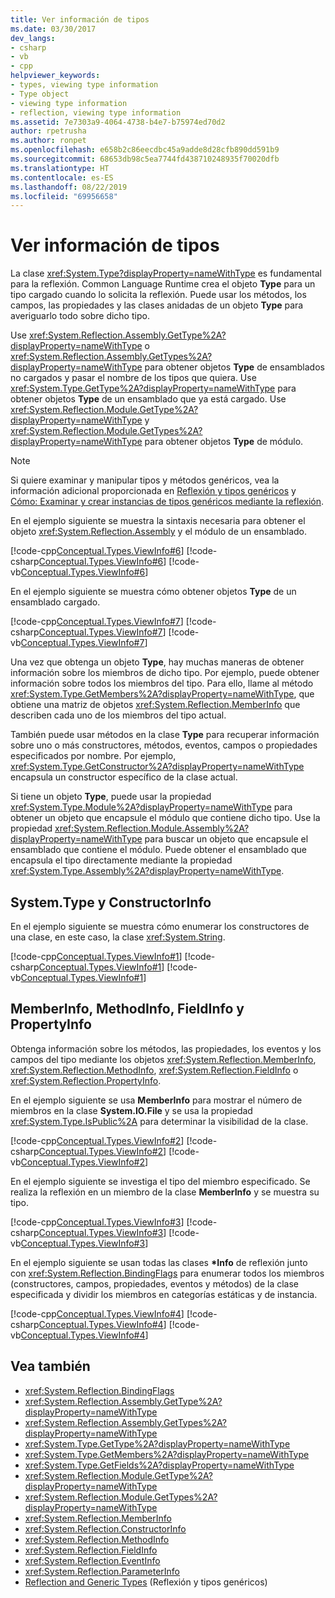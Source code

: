 ```yaml
---
title: Ver información de tipos
ms.date: 03/30/2017
dev_langs:
- csharp
- vb
- cpp
helpviewer_keywords:
- types, viewing type information
- Type object
- viewing type information
- reflection, viewing type information
ms.assetid: 7e7303a9-4064-4738-b4e7-b75974ed70d2
author: rpetrusha
ms.author: ronpet
ms.openlocfilehash: e658b2c86eecdbc45a9adde8d28cfb890dd591b9
ms.sourcegitcommit: 68653db98c5ea7744fd438710248935f70020dfb
ms.translationtype: HT
ms.contentlocale: es-ES
ms.lasthandoff: 08/22/2019
ms.locfileid: "69956658"
---
```

# <a name="viewing-type-information"></a>Ver información de tipos
La clase <xref:System.Type?displayProperty=nameWithType> es fundamental para la reflexión. Common Language Runtime crea el objeto **Type** para un tipo cargado cuando lo solicita la reflexión. Puede usar los métodos, los campos, las propiedades y las clases anidadas de un objeto **Type** para averiguarlo todo sobre dicho tipo.  
  
 Use <xref:System.Reflection.Assembly.GetType%2A?displayProperty=nameWithType> o <xref:System.Reflection.Assembly.GetTypes%2A?displayProperty=nameWithType> para obtener objetos **Type** de ensamblados no cargados y pasar el nombre de los tipos que quiera. Use <xref:System.Type.GetType%2A?displayProperty=nameWithType> para obtener objetos **Type** de un ensamblado que ya está cargado. Use <xref:System.Reflection.Module.GetType%2A?displayProperty=nameWithType> y <xref:System.Reflection.Module.GetTypes%2A?displayProperty=nameWithType> para obtener objetos **Type** de módulo.  
  
> [!NOTE]
> Si quiere examinar y manipular tipos y métodos genéricos, vea la información adicional proporcionada en [Reflexión y tipos genéricos](../../../docs/framework/reflection-and-codedom/reflection-and-generic-types.md) y [Cómo: Examinar y crear instancias de tipos genéricos mediante la reflexión](../../../docs/framework/reflection-and-codedom/how-to-examine-and-instantiate-generic-types-with-reflection.md).  
  
 En el ejemplo siguiente se muestra la sintaxis necesaria para obtener el objeto <xref:System.Reflection.Assembly> y el módulo de un ensamblado.  
  
 [!code-cpp[Conceptual.Types.ViewInfo#6](../../../samples/snippets/cpp/VS_Snippets_CLR/conceptual.types.viewinfo/cpp/source5.cpp#6)]
 [!code-csharp[Conceptual.Types.ViewInfo#6](../../../samples/snippets/csharp/VS_Snippets_CLR/conceptual.types.viewinfo/cs/source5.cs#6)]
 [!code-vb[Conceptual.Types.ViewInfo#6](../../../samples/snippets/visualbasic/VS_Snippets_CLR/conceptual.types.viewinfo/vb/source5.vb#6)]  
  
 En el ejemplo siguiente se muestra cómo obtener objetos **Type** de un ensamblado cargado.  
  
 [!code-cpp[Conceptual.Types.ViewInfo#7](../../../samples/snippets/cpp/VS_Snippets_CLR/conceptual.types.viewinfo/cpp/source5.cpp#7)]
 [!code-csharp[Conceptual.Types.ViewInfo#7](../../../samples/snippets/csharp/VS_Snippets_CLR/conceptual.types.viewinfo/cs/source5.cs#7)]
 [!code-vb[Conceptual.Types.ViewInfo#7](../../../samples/snippets/visualbasic/VS_Snippets_CLR/conceptual.types.viewinfo/vb/source5.vb#7)]  
  
 Una vez que obtenga un objeto **Type**, hay muchas maneras de obtener información sobre los miembros de dicho tipo. Por ejemplo, puede obtener información sobre todos los miembros del tipo. Para ello, llame al método <xref:System.Type.GetMembers%2A?displayProperty=nameWithType>, que obtiene una matriz de objetos <xref:System.Reflection.MemberInfo> que describen cada uno de los miembros del tipo actual.  
  
 También puede usar métodos en la clase **Type** para recuperar información sobre uno o más constructores, métodos, eventos, campos o propiedades especificados por nombre. Por ejemplo, <xref:System.Type.GetConstructor%2A?displayProperty=nameWithType> encapsula un constructor específico de la clase actual.  
  
 Si tiene un objeto **Type**, puede usar la propiedad <xref:System.Type.Module%2A?displayProperty=nameWithType> para obtener un objeto que encapsule el módulo que contiene dicho tipo. Use la propiedad <xref:System.Reflection.Module.Assembly%2A?displayProperty=nameWithType> para buscar un objeto que encapsule el ensamblado que contiene el módulo. Puede obtener el ensamblado que encapsula el tipo directamente mediante la propiedad <xref:System.Type.Assembly%2A?displayProperty=nameWithType>.  
  
## <a name="systemtype-and-constructorinfo"></a>System.Type y ConstructorInfo  
 En el ejemplo siguiente se muestra cómo enumerar los constructores de una clase, en este caso, la clase <xref:System.String>.  
  
 [!code-cpp[Conceptual.Types.ViewInfo#1](../../../samples/snippets/cpp/VS_Snippets_CLR/conceptual.types.viewinfo/cpp/source1.cpp#1)]
 [!code-csharp[Conceptual.Types.ViewInfo#1](../../../samples/snippets/csharp/VS_Snippets_CLR/conceptual.types.viewinfo/cs/source1.cs#1)]
 [!code-vb[Conceptual.Types.ViewInfo#1](../../../samples/snippets/visualbasic/VS_Snippets_CLR/conceptual.types.viewinfo/vb/source1.vb#1)]  
  
## <a name="memberinfo-methodinfo-fieldinfo-and-propertyinfo"></a>MemberInfo, MethodInfo, FieldInfo y PropertyInfo  
 Obtenga información sobre los métodos, las propiedades, los eventos y los campos del tipo mediante los objetos <xref:System.Reflection.MemberInfo>, <xref:System.Reflection.MethodInfo>, <xref:System.Reflection.FieldInfo> o <xref:System.Reflection.PropertyInfo>.  
  
 En el ejemplo siguiente se usa **MemberInfo** para mostrar el número de miembros en la clase **System.IO.File** y se usa la propiedad <xref:System.Type.IsPublic%2A> para determinar la visibilidad de la clase.  
  
 [!code-cpp[Conceptual.Types.ViewInfo#2](../../../samples/snippets/cpp/VS_Snippets_CLR/conceptual.types.viewinfo/cpp/source2.cpp#2)]
 [!code-csharp[Conceptual.Types.ViewInfo#2](../../../samples/snippets/csharp/VS_Snippets_CLR/conceptual.types.viewinfo/cs/source2.cs#2)]
 [!code-vb[Conceptual.Types.ViewInfo#2](../../../samples/snippets/visualbasic/VS_Snippets_CLR/conceptual.types.viewinfo/vb/source2.vb#2)]  
  
 En el ejemplo siguiente se investiga el tipo del miembro especificado. Se realiza la reflexión en un miembro de la clase **MemberInfo** y se muestra su tipo.  
  
 [!code-cpp[Conceptual.Types.ViewInfo#3](../../../samples/snippets/cpp/VS_Snippets_CLR/conceptual.types.viewinfo/cpp/source3.cpp#3)]
 [!code-csharp[Conceptual.Types.ViewInfo#3](../../../samples/snippets/csharp/VS_Snippets_CLR/conceptual.types.viewinfo/cs/source3.cs#3)]
 [!code-vb[Conceptual.Types.ViewInfo#3](../../../samples/snippets/visualbasic/VS_Snippets_CLR/conceptual.types.viewinfo/vb/source3.vb#3)]  
  
 En el ejemplo siguiente se usan todas las clases **\*Info** de reflexión junto con <xref:System.Reflection.BindingFlags> para enumerar todos los miembros (constructores, campos, propiedades, eventos y métodos) de la clase especificada y dividir los miembros en categorías estáticas y de instancia.  
  
 [!code-cpp[Conceptual.Types.ViewInfo#4](../../../samples/snippets/cpp/VS_Snippets_CLR/conceptual.types.viewinfo/cpp/source4.cpp#4)]
 [!code-csharp[Conceptual.Types.ViewInfo#4](../../../samples/snippets/csharp/VS_Snippets_CLR/conceptual.types.viewinfo/cs/source4.cs#4)]
 [!code-vb[Conceptual.Types.ViewInfo#4](../../../samples/snippets/visualbasic/VS_Snippets_CLR/conceptual.types.viewinfo/vb/source4.vb#4)]  
  
## <a name="see-also"></a>Vea también

- <xref:System.Reflection.BindingFlags>
- <xref:System.Reflection.Assembly.GetType%2A?displayProperty=nameWithType>
- <xref:System.Reflection.Assembly.GetTypes%2A?displayProperty=nameWithType>
- <xref:System.Type.GetType%2A?displayProperty=nameWithType>
- <xref:System.Type.GetMembers%2A?displayProperty=nameWithType>
- <xref:System.Type.GetFields%2A?displayProperty=nameWithType>
- <xref:System.Reflection.Module.GetType%2A?displayProperty=nameWithType>
- <xref:System.Reflection.Module.GetTypes%2A?displayProperty=nameWithType>
- <xref:System.Reflection.MemberInfo>
- <xref:System.Reflection.ConstructorInfo>
- <xref:System.Reflection.MethodInfo>
- <xref:System.Reflection.FieldInfo>
- <xref:System.Reflection.EventInfo>
- <xref:System.Reflection.ParameterInfo>
- [Reflection and Generic Types](../../../docs/framework/reflection-and-codedom/reflection-and-generic-types.md) (Reflexión y tipos genéricos)
